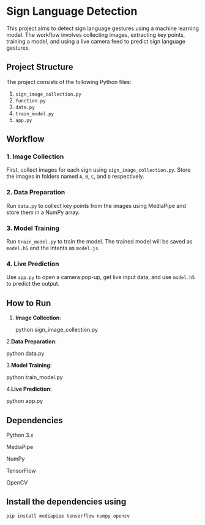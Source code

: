 # Sign Language Detection

This project aims to detect sign language gestures using a machine learning model. The workflow involves collecting images, extracting key points, training a model, and using a live camera feed to predict sign language gestures.

## Project Structure

The project consists of the following Python files:

1. `sign_image_collection.py`
2. `function.py`
3. `data.py`
4. `train_model.py`
5. `app.py`

## Workflow

### 1. Image Collection
First, collect images for each sign using `sign_image_collection.py`. Store the images in folders named `A`, `B`, `C`, and `D` respectively.

### 2. Data Preparation
Run `data.py` to collect key points from the images using MediaPipe and store them in a NumPy array.

### 3. Model Training
Run `train_model.py` to train the model. The trained model will be saved as `model.h5` and the intents as `model.js`.

### 4. Live Prediction
Use `app.py` to open a camera pop-up, get live input data, and use `model.h5` to predict the output.

## How to Run
1. **Image Collection**: 

   python sign_image_collection.py

2.**Data Preparation**:

   python data.py
 
3.**Model Training**:

   python train_model.py
   
4.**Live Prediction**:

   python app.py

## Dependencies

Python 3.x

MediaPipe

NumPy

TensorFlow

OpenCV

## Install the dependencies using 
`pip install mediapipe tensorflow numpy opencv `


